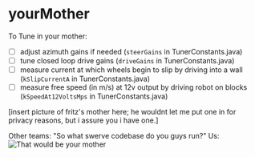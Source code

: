 # yourMother

To Tune in your mother:

- [ ] adjust azimuth gains if needed (`steerGains` in TunerConstants.java)
- [ ] tune closed loop drive gains (`driveGains` in TunerConstants.java)
- [ ] measure current at which wheels begin to slip by driving into a wall (`kSlipCurrentA` in TunerConstants.java)
- [ ] measure free speed (in m/s) at 12v output by driving robot on blocks (`kSpeedAt12VoltsMps` in TunerConstants.java)

[insert picture of fritz's mother here; he wouldnt let me put one in for privacy reasons, but i assure you i have one.]

Other teams:
"So what swerve codebase do you guys run?"
Us:
![That would be your mother](https://c.tenor.com/MRDThi5BsKQAAAAC/that-would-be-your-mother-yo-mama.gif)
